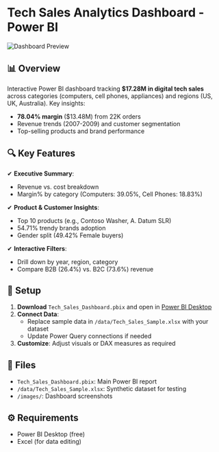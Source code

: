 # Tech Sales Analytics Dashboard - Power BI
![Dashboard Preview](images/dashboard_preview.png)

## 📊 Overview
Interactive Power BI dashboard tracking **$17.28M in digital tech sales** across categories (computers, cell phones, appliances) and regions (US, UK, Australia). Key insights:
- **78.04% margin** ($13.48M) from 22K orders
- Revenue trends (2007-2009) and customer segmentation
- Top-selling products and brand performance

## 🔍 Key Features
✔ **Executive Summary**: 
  - Revenue vs. cost breakdown 
  - Margin% by category (Computers: 39.05%, Cell Phones: 18.83%)

✔ **Product & Customer Insights**:
  - Top 10 products (e.g., Contoso Washer, A. Datum SLR)
  - 54.71% trendy brands adoption
  - Gender split (49.42% Female buyers)

✔ **Interactive Filters**:
  - Drill down by year, region, category
  - Compare B2B (26.4%) vs. B2C (73.6%) revenue

## 🚀 Setup
1. **Download** `Tech_Sales_Dashboard.pbix` and open in [Power BI Desktop](https://powerbi.microsoft.com/desktop/)
2. **Connect Data**:
   - Replace sample data in `/data/Tech_Sales_Sample.xlsx` with your dataset
   - Update Power Query connections if needed
3. **Customize**: Adjust visuals or DAX measures as required

## 📂 Files
- `Tech_Sales_Dashboard.pbix`: Main Power BI report
- `/data/Tech_Sales_Sample.xlsx`: Synthetic dataset for testing
- `/images/`: Dashboard screenshots

## ⚙️ Requirements
- Power BI Desktop (free)
- Excel (for data editing)
